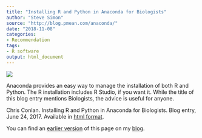 ```yaml
---
title: "Installing R and Python in Anaconda for Biologists"
author: "Steve Simon"
source: "http://blog.pmean.com/anaconda/"
date: "2018-11-08"
categories:
- Recommendation
tags:
- R software
output: html_document
---
```


![](http://www.pmean.com/new-images/18/anaconda01.png)

<!---More--->

Anaconda provides an easy way to manage the installation of both R and Python. The R installation includes R Studio, if you want it. While the title of this blog entry mentions Biologists, the advice is useful for anyone.

Chris Conlan. Installing R and Python in Anaconda for Biologists. Blog entry, June 24, 2017. Available in [html format][con1].

You can find an [earlier version][sim1] of this page on my [blog][sim2].

[sim1]: http://blog.pmean.com/anaconda/
[sim2]: http://blog.pmean.com

[con1]: https://chrisconlan.com/installing-r-python-anaconda-biologists/
